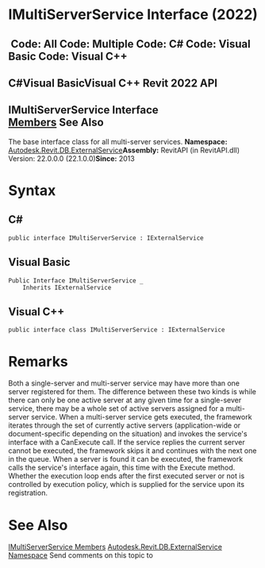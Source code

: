 # IMultiServerService Interface (2022)

﻿
 Code: All Code: Multiple Code: C# Code: Visual Basic Code: Visual C++   
---  
C#Visual BasicVisual C++
Revit 2022 API  
---  
IMultiServerService Interface  
[Members](a46e335f-d698-b7c9-bd9c-a6701454d167.md "IMultiServerService Members") See Also  
---  
The base interface class for all multi-server services. 
**Namespace:** [Autodesk.Revit.DB.ExternalService](a88f2d1d-c02f-a901-9543-44e4b5dd5fc9.md "Autodesk.Revit.DB.ExternalService Namespace")**Assembly:** RevitAPI (in RevitAPI.dll) Version: 22.0.0.0 (22.1.0.0)**Since:** 2013 
# Syntax
C#  
---  
```text
public interface IMultiServerService : IExternalService
```
  
Visual Basic  
---  
```text
Public Interface IMultiServerService _
	Inherits IExternalService
```
  
Visual C++  
---  
```text
public interface class IMultiServerService : IExternalService
```
  
# Remarks
Both a single-server and multi-server service may have more than one server registered for them. The difference between these two kinds is while there can only be one active server at any given time for a single-sever service, there may be a whole set of active servers assigned for a multi-server service. 
When a multi-server service gets executed, the framework iterates through the set of currently active servers (application-wide or document-specific depending on the situation) and invokes the service's interface with a CanExecute call. If the service replies the current server cannot be executed, the framework skips it and continues with the next one in the queue. When a server is found it can be executed, the framework calls the service's interface again, this time with the Execute method. Whether the execution loop ends after the first executed server or not is controlled by execution policy, which is supplied for the service upon its registration. 
# See Also
[IMultiServerService Members](a46e335f-d698-b7c9-bd9c-a6701454d167.md "IMultiServerService Members")
[Autodesk.Revit.DB.ExternalService Namespace](a88f2d1d-c02f-a901-9543-44e4b5dd5fc9.md "Autodesk.Revit.DB.ExternalService Namespace")
Send comments on this topic to 